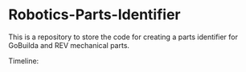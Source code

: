 # Robotics-Parts-Identifier
This is a repository to store the code for creating a parts identifier for GoBuilda and REV mechanical parts.


Timeline:
